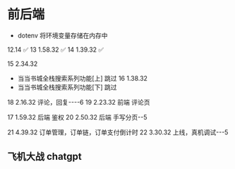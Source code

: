 # 前后端

- dotenv 将环境变量存储在内存中


12.14 ✅
13 1.58.32 ✅
14 1.39.32 ✅

15 2.34.32
  - 当当书城全栈搜索系列功能[上] 跳过
16 1.38.32
  - 当当书城全栈搜索系列功能[下] 跳过


18 2.16.32 评论，回复----6
19 2.23.32 前端 评论页


17 1.59.32 后端 鉴权
20 2.50.32 后端 手写分页--5


21 4.39.32 订单管理，订单链，订单支付倒计时
22 3.30.32 上线，真机调试---5

## 飞机大战 chatgpt